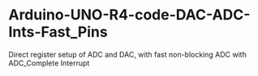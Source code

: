 # Arduino-UNO-R4-code-DAC-ADC-Ints-Fast_Pins
Direct register setup of ADC and DAC, with fast non-blocking ADC with ADC_Complete Interrupt

